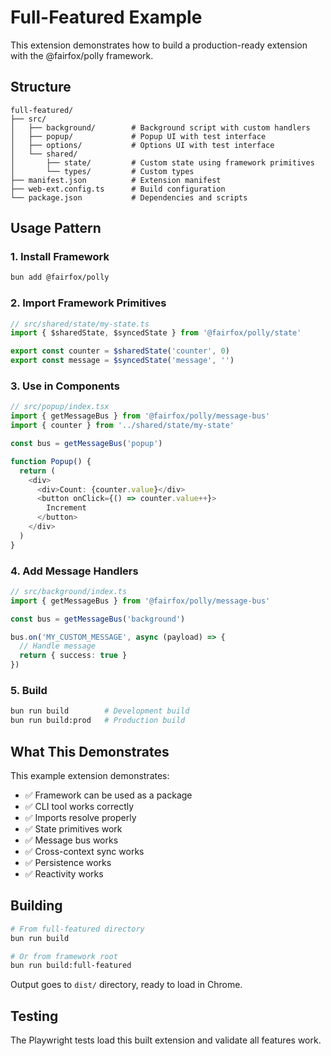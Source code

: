 # Full-Featured Example

This extension demonstrates how to build a production-ready extension with the @fairfox/polly framework.

## Structure

```
full-featured/
├── src/
│   ├── background/        # Background script with custom handlers
│   ├── popup/             # Popup UI with test interface
│   ├── options/           # Options UI with test interface
│   └── shared/
│       ├── state/         # Custom state using framework primitives
│       └── types/         # Custom types
├── manifest.json          # Extension manifest
├── web-ext.config.ts      # Build configuration
└── package.json           # Dependencies and scripts
```

## Usage Pattern

### 1. Install Framework

```bash
bun add @fairfox/polly
```

### 2. Import Framework Primitives

```typescript
// src/shared/state/my-state.ts
import { $sharedState, $syncedState } from '@fairfox/polly/state'

export const counter = $sharedState('counter', 0)
export const message = $syncedState('message', '')
```

### 3. Use in Components

```typescript
// src/popup/index.tsx
import { getMessageBus } from '@fairfox/polly/message-bus'
import { counter } from '../shared/state/my-state'

const bus = getMessageBus('popup')

function Popup() {
  return (
    <div>
      <div>Count: {counter.value}</div>
      <button onClick={() => counter.value++}>
        Increment
      </button>
    </div>
  )
}
```

### 4. Add Message Handlers

```typescript
// src/background/index.ts
import { getMessageBus } from '@fairfox/polly/message-bus'

const bus = getMessageBus('background')

bus.on('MY_CUSTOM_MESSAGE', async (payload) => {
  // Handle message
  return { success: true }
})
```

### 5. Build

```bash
bun run build        # Development build
bun run build:prod   # Production build
```

## What This Demonstrates

This example extension demonstrates:

- ✅ Framework can be used as a package
- ✅ CLI tool works correctly
- ✅ Imports resolve properly
- ✅ State primitives work
- ✅ Message bus works
- ✅ Cross-context sync works
- ✅ Persistence works
- ✅ Reactivity works

## Building

```bash
# From full-featured directory
bun run build

# Or from framework root
bun run build:full-featured
```

Output goes to `dist/` directory, ready to load in Chrome.

## Testing

The Playwright tests load this built extension and validate all features work.
